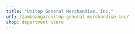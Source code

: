 ```yaml
---
title: "Unitop General Merchandise, Inc."
url: /zamboanga/unitop-general-merchandise-inc/
shop: department store
---
```

